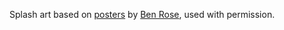 Splash art based on [posters](https://twitter.com/benrose_hsb/status/1071878242477367297) by [Ben Rose](https://twitter.com/benrose_hsb), used with permission.
